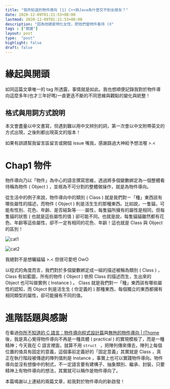 ```yaml
---
title: "我所知道的物件導向 [1] C++與Java為什麼交不到女朋友？"
date: 2020-12-09T01:21:53+08:00
lastmod: 2020-12-09T01:21:53+08:00
description: "因為他總是物化女性，把他們當物件看待 (X"
tags : ["救援"]
layout: post
type:  "post"
highlight: false
draft: false
---
```


# 緣起與開頭

如同這篇文章唯一的 tag 所透露，事情就是如此。我也想順便記錄我對於物件導向這麼多年(也才三年好嗎)一直更迭不斷的不同思維與觀點的變化與統整！

## 格式與用詞方式說明

本文會盡量以中文書寫，但遇到難以用中文辨別的詞，第一次會以中文附帶英文的方式出現，之後則都出現英文的版本！

如果有誤請幫我留言區留言或開個 issue 嘴我，感謝路過大神給予想法喔 \>\.\<

# Chap1 物件

物件導向乃以「物件」為中心的語言撰寫思維，透過將多個變數綁定為一個整體看待稱為物件 ( Object ) ，並視為不可分割的整體做操作，就是為物件導向。

從生活中的例子來說，物件導向中的類別 ( Class ) 就是我們對ㄧ「種」東西該有哪些屬性的描述，而物件 ( Object ) 則是活生生的那種東西。比如說，一隻貓，可能有性別、花色、年齡、是否結紮等⋯⋯屬性，每隻貓所擁有的屬性是相同，但每隻貓的狀態 ( 也就是這些屬性的值 ) 卻可能不同。也就是說，每隻貓貓雖然都有花色、年齡等這些屬性，卻不一定有相同的花色、年齡！這也就是 Class 與 Object 的區別！

![cat1](cat1.jpg)

![cat2](cat2.jpg)

我絕對不是想曬貓貓 \>\.\<  但很可愛吧 OwO

以程式的角度而言，我們對於多個變數綁定成一組的描述被稱為類別 ( Class ) ， Class 有如藍圖，所有的物件 ( Object ) 依照 Class 的描述而生，生出來的 Object 也可叫做實例 ( Instance ) 。 Class 就是我們對一「種」東西該有哪些屬性的認知，而 Object 則是活生生 \( 你定義的 \) 那種東西，每個獨立的東西都擁有相同類型的屬性，卻可能擁有不同的值。

# 進階話題與感謝

在看過[你所不知道的 C 語言：物件導向程式設計篇](https://hackmd.io/@sysprog/c-oop?type=view)與[無拘的物件導向 | IThome](https://www.ithome.com.tw/voice/124477)後，我是真心覺得物件導向不再是一種具體 ( practical ) 的實現模板了，而是一種精神；今天我在 C 語言裡面，就算不用 `struct ` ，把陣列傳來傳去，陣列上每個位置的值具有固定的意義，這個事前定義好的「固定意義」其實就是 Class ，真正在執行階段被傳遞的陣列值則是 Instance ，事實上也可以實踐物件導向。物件導向並沒有想像中的制式，不一定語言要有建構子、抽象類別、繼承、封裝，只要精神上有物件導向的想法，其實就可以稱作是物件導向了。

本篇鳴謝以上連結的兩篇文章，給我對於物件導向的新啟發！